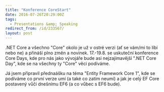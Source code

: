 ```yaml
---
title: "Konference CoreStart"
date: 2016-07-26T20:29:00Z
tags:
  - Presentations &amp; Speaking
redirect_from: /id/233567/
layout: post
---
```

.NET Core a všechno "Core" okolo je už v ostré verzi (ať se vám/mi to líbí nebo ne) a přináší plno změn a novinek. 17.-19.8. se uskuteční konference Core Days, kde pro nás jako vývojáře bude asi nejzajímavější ".NET Core Day", kde se na všechny ty "Core" věci podíváme.

Já jsem připravil přednaášku na téma "Entity Framework Core 1", kde se podíváme co první verze umí (a také co zatím neumí) a jak je celý EF Core postavený vůči dnešnímu EF6 (a co vůbec s EF6 bude). 

[1]: https://www.corestart.cz